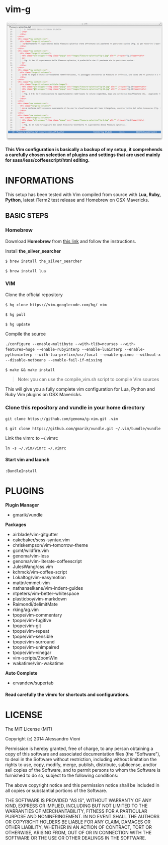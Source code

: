 vim-g
=====

![genoma's vim](screen.png)

**This Vim configuration is basically a backup of my setup, it comprehends a carefully chosen selection of plugins and settings that are used mainly for sass/less/coffeescript/html editing.**

# INFORMATIONS

This setup has been tested with Vim compiled from source with **Lua, Ruby, Python**, latest iTerm2 test release and Homebrew on OSX Mavericks.

## BASIC STEPS

### Homebrew
Download **Homebrew** from [this link](http://brew.sh/) and follow the instructions.

Install **the_silver_searcher**

`$ brew install the_silver_searcher`

`$ brew install lua`

### VIM
Clone the official repository

`$ hg clone https://vim.googlecode.com/hg/ vim`

`$ hg pull`

`$ hg update`

Compile the source

`./configure --enable-multibyte --with-tlib=ncurses --with-features=huge --enable-rubyinterp --enable-luainterp --enable-pythoninterp --with-lua-prefix=/usr/local --enable-gui=no --without-x --disable-netbeans --enable-fail-if-missing`

`$ make && make install`

> Note: you can use the compile_vim.sh script to compile Vim sources

This will give you a fully complete vim configuration for Lua, Python and Ruby Vim plugins on OSX Mavericks.

### Clone this repository and vundle in your home directory

`git clone https://github.com/genoma/g-vim.git .vim`

`$ git clone https://github.com/gmarik/vundle.git ~/.vim/bundle/vundle`

Link the vimrc to ~/.vimrc

`ln -s ~/.vim/vimrc ~/.vimrc`

#### Start vim and launch
`:BundleInstall`

# PLUGINS

**Plugin Manager**
- gmarik/vundle

**Packages**
- airblade/vim-gitgutter
- cakebaker/scss-syntax.vim
- chriskempson/vim-tomorrow-theme
- gcmt/wildfire.vim
- genoma/vim-less
- genoma/vim-literate-coffeescript
- JulesWang/css.vim
- kchmck/vim-coffee-script
- Lokaltog/vim-easymotion
- mattn/emmet-vim
- nathanaelkane/vim-indent-guides
- ntpeters/vim-better-whitespace
- plasticboy/vim-markdown
- Raimondi/delimitMate
- rking/ag.vim
- tpope/vim-commentary
- tpope/vim-fugitive
- tpope/vim-git
- tpope/vim-repeat
- tpope/vim-sensible
- tpope/vim-surround
- tpope/vim-unimpaired
- tpope/vim-vinegar
- vim-scripts/ZoomWin
- wakatime/vim-wakatime

**Auto Complete**
- ervandew/supertab

#### Read carefully the vimrc for shortcuts and configurations.

# LICENSE
The MIT License (MIT)

Copyright (c) 2014 Alessandro Vioni

Permission is hereby granted, free of charge, to any person obtaining a copy of
this software and associated documentation files (the "Software"), to deal in
the Software without restriction, including without limitation the rights to
use, copy, modify, merge, publish, distribute, sublicense, and/or sell copies of
the Software, and to permit persons to whom the Software is furnished to do so,
subject to the following conditions:

The above copyright notice and this permission notice shall be included in all
copies or substantial portions of the Software.

THE SOFTWARE IS PROVIDED "AS IS", WITHOUT WARRANTY OF ANY KIND, EXPRESS OR
IMPLIED, INCLUDING BUT NOT LIMITED TO THE WARRANTIES OF MERCHANTABILITY, FITNESS
FOR A PARTICULAR PURPOSE AND NONINFRINGEMENT. IN NO EVENT SHALL THE AUTHORS OR
COPYRIGHT HOLDERS BE LIABLE FOR ANY CLAIM, DAMAGES OR OTHER LIABILITY, WHETHER
IN AN ACTION OF CONTRACT, TORT OR OTHERWISE, ARISING FROM, OUT OF OR IN
CONNECTION WITH THE SOFTWARE OR THE USE OR OTHER DEALINGS IN THE SOFTWARE.
